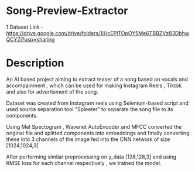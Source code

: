 # Song-Preview-Extractor

1.Dataset Link - https://drive.google.com/drive/folders/1iHcEPlTOpOY5Me6TBBZVz83DbhwQCYZi?usp=sharing

# Description

An AI based project aiming to extract teaser of a song based on vocals and accompainment , which can be used for making Instagram Reels , Tiktok and also for advertisment of the song.

Dataset was created from Instagram reels using Selenium-based script and used source separation tool "Spleeter" to separate the song file to its components.

Using Mel Spectogram , Wavenet AutoEncoder and MFCC converted the original file and splitted components into embeddings and finally converting these into 3 channels
of the image fed into the CNN network of size [1024,1024,3]

After performing similar preprocessing on y_data [128,128,3] and using RMSE loss for each channel respectively , we trained the model.
